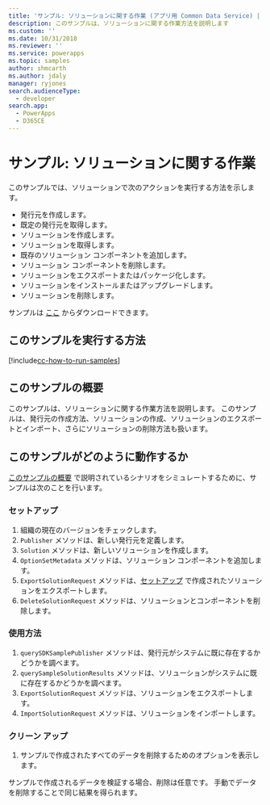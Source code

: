 ```yaml
---
title: 'サンプル: ソリューションに関する作業 (アプリ用 Common Data Service) | Microsoft Docs'
description: このサンプルは、ソリューションに関する作業方法を説明します
ms.custom: ''
ms.date: 10/31/2018
ms.reviewer: ''
ms.service: powerapps
ms.topic: samples
author: shmcarth
ms.author: jdaly
manager: ryjones
search.audienceType:
  - developer
search.app:
  - PowerApps
  - D365CE
---
```

# <a name="sample-work-with-solutions"></a>サンプル: ソリューションに関する作業

<!-- https://docs.microsoft.com/en-us/dynamics365/customer-engagement/developer/sample-work-solutions -->

このサンプルでは、ソリューションで次のアクションを実行する方法を示します。

- 発行元を作成します。
- 既定の発行元を取得します。
- ソリューションを作成します。
- ソリューションを取得します。
- 既存のソリューション コンポーネントを追加します。
- ソリューション コンポーネントを削除します。
- ソリューションをエクスポートまたはパッケージ化します。
- ソリューションをインストールまたはアップグレードします。
- ソリューションを削除します。

サンプルは [ここ](https://github.com/Microsoft/PowerApps-Samples/tree/master/cds/orgsvc/C%23/WorkwithSolutions) からダウンロードできます。

## <a name="how-to-run-this-sample"></a>このサンプルを実行する方法

[!include[cc-how-to-run-samples](../../includes/cc-how-to-run-samples.md)]

## <a name="what-this-sample-does"></a>このサンプルの概要

このサンプルは、ソリューションに関する作業方法を説明します。 このサンプルは、発行元の作成方法、ソリューションの作成、ソリューションのエクスポートとインポート、さらにソリューションの削除方法も扱います。

## <a name="how-this-sample-works"></a>このサンプルがどのように動作するか

[このサンプルの概要](#what-this-sample-does) で説明されているシナリオをシミュレートするために、サンプルは次のことを行います。

### <a name="setup"></a>セットアップ

1. 組織の現在のバージョンをチェックします。
1. `Publisher` メソッドは、新しい発行元を定義します。 
1. `Solution` メソッドは、新しいソリューションを作成します。
1. `OptionSetMetadata` メソッドは、ソリューション コンポーネントを追加します。
1. `ExportSolutionRequest` メソッドは、[セットアップ](#setup) で作成されたソリューションをエクスポートします。
1. `DeleteSolutionRequest` メソッドは、ソリューションとコンポーネントを削除します。


### <a name="demonstrate"></a>使用方法
1. `querySDKSamplePublisher` メソッドは、発行元がシステムに既に存在するかどうかを調べます。
1. `querySampleSolutionResults` メソッドは、ソリューションがシステムに既に存在するかどうかを調べます。
1. `ExportSolutionRequest` メソッドは、ソリューションをエクスポートします。 
1. `ImportSolutionRequest` メソッドは、ソリューションをインポートします。

### <a name="clean-up"></a>クリーン アップ

1. サンプルで作成されたすべてのデータを削除するためのオプションを表示します。

サンプルで作成されるデータを検証する場合、削除は任意です。 手動でデータを削除することで同じ結果を得られます。
